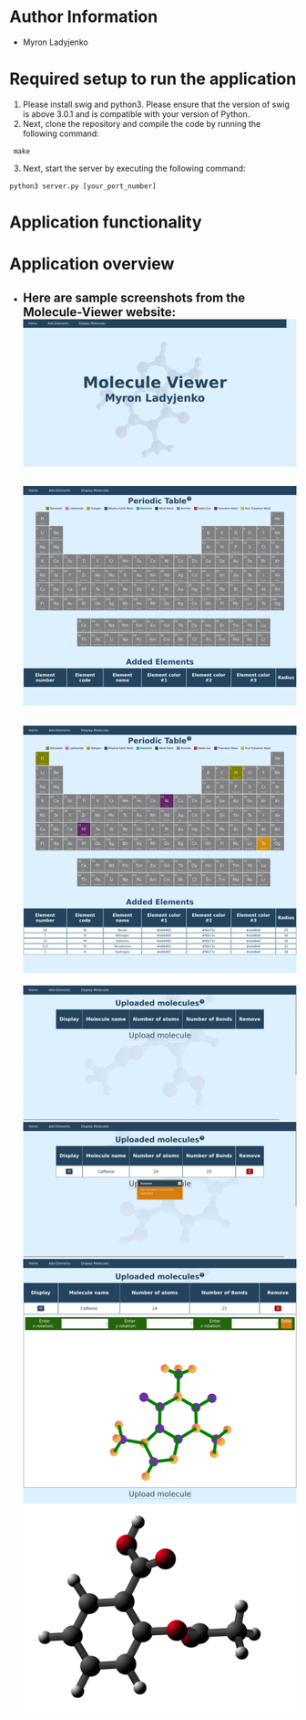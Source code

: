 # Author Information
- Myron Ladyjenko

# Required setup to run the application
1. Please install swig and python3. Please ensure that the version of swig is above 3.0.1 and is compatible with your version of Python.
2. Next, clone the repository and compile the code by running the following command:
```
 make  
```  
3. Next, start the server by executing the following command:
```
python3 server.py [your_port_number]
```
# Application functionality

# Application overview
- Here are sample screenshots from the Molecule-Viewer website:  
  ![Front Page of the website](images/FrontPage.png)
  -
  ![Periodic table with no selected elements](images/PerTable0.png)
  -
  ![Periodic table with selected elements](images/PerTable1.png)
  -
  ![Upload page with no molecules](images/UplMol0.png)
  ![Upload page after uploading a molecule](images/UplMol1.png)
  ![Molecule view in 2D with rotations](images/UplMol2.png)
  ![3D view of the molecules](images/3DMol.png)

